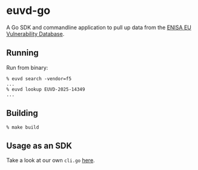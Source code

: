 # euvd-go

A Go SDK and commandline application to pull up data from the [ENISA EU Vulnerability Database](https://euvd.enisa.europa.eu/).

## Running

Run from binary:
```shell
% euvd search -vendor=f5
...
% euvd lookup EUVD-2025-14349
...
```

## Building

```shell
% make build
```

## Usage as an SDK

Take a look at our own `cli.go` [here](https://github.com/hazcod/euvd-go/blob/main/cmd/cli.go).
